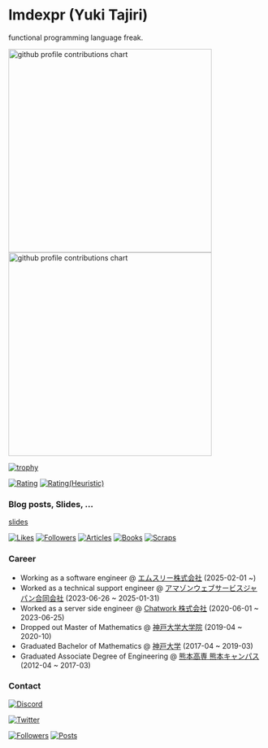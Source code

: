 # lmdexpr (Yuki Tajiri)

functional programming language freak.

<p align="left">
  <picture>
        <source media="(prefers-color-scheme: dark)"  srcset="output/metrics.base.svg" width="400" />
	<source media="(prefers-color-scheme: light)" srcset="output/metrics.base.svg" width="400" />
	<img alt="github profile contributions chart"    src="https://raw.githubusercontent.com/lmdexpr/lmdexpr/output-3d-contrib/day.svg" />
  </picture>
  <picture>
   	<source media="(prefers-color-scheme: dark)"  srcset="output/details.svg" width="400" />
	<source media="(prefers-color-scheme: light)" srcset="output/details.svg" width="400" />
	<img alt="github profile contributions chart"    src="https://raw.githubusercontent.com/lmdexpr/lmdexpr/output-3d-contrib/day.svg" />
  </picture>
</p>

[![trophy](https://github-profile-trophy.vercel.app/?username=lmdexpr&theme=onedark)](https://github.com/ryo-ma/github-profile-trophy)

[![Rating](https://badgen.org/img/atcoder/lmdexpr/rating/algorithm?style=for-the-badge)](https://atcoder.jp/users/lmdexpr?contestType=algo)
[![Rating(Heuristic)](https://badgen.org/img/atcoder/lmdexpr/rating/heuristic?style=for-the-badge)](https://atcoder.jp/users/lmdexpr?contestType=heuristic)

### Blog posts, Slides, ...

[slides](https://github.com/lmdexpr/slides)

[![Likes](https://badgen.org/img/zenn/lmdexpr/likes?style=for-the-badge)](https://zenn.dev/lmdexpr)
[![Followers](https://badgen.org/img/zenn/lmdexpr/followers?style=for-the-badge)](https://zenn.dev/lmdexpr)
[![Articles](https://badgen.org/img/zenn/lmdexpr/articles?style=for-the-badge)](https://zenn.dev/lmdexpr)
[![Books](https://badgen.org/img/zenn/lmdexpr/books?style=for-the-badge)](https://zenn.dev/lmdexpr?tab=books)
[![Scraps](https://badgen.org/img/zenn/lmdexpr/scraps?style=for-the-badge)](https://zenn.dev/lmdexpr?tab=scraps)

### Career
- Working as a software engineer @ [エムスリー株式会社](https://corporate.m3.com) (2025-02-01 ~)  
- Worked as a technical support engineer @ [アマゾンウェブサービスジャパン合同会社](https://aws.amazon.com/jp/) (2023-06-26 ~ 2025-01-31)  
- Worked as a server side engineer @ [Chatwork 株式会社](https://corp.chatwork.com/ja/) (2020-06-01 ~ 2023-06-25)  
- Dropped out Master of Mathematics @ [神戸大学大学院](https://www.kobe-u.ac.jp/) (2019-04 ~ 2020-10)  
- Graduated Bachelor of Mathematics @ [神戸大学](https://www.kobe-u.ac.jp/) (2017-04 ~ 2019-03)  
- Graduated Associate Degree of Engineering @ [熊本高専 熊本キャンパス](https://kumamoto-nct.ac.jp/) (2012-04 ~ 2017-03)  

### Contact
[![Discord](https://img.shields.io/badge/Discord-%235865F2.svg?&logo=discord&logoColor=white)](https://discordapp.com/users/lmdexpr)

[![Twitter](https://img.shields.io/twitter/url/https/twitter.com/cloudposse.svg?style=social&label=Follow%20%40lmdexpr)](https://twitter.com/lmdexpr)

[![Followers](https://badgen.org/img/bluesky/lmdex.pro/followers?style=for-the-badge)](https://bsky.app/profile/lmdex.pro)
[![Posts](https://badgen.org/img/bluesky/lmdex.pro/posts?style=for-the-badge)](https://bsky.app/profile/lmdex.pro)
